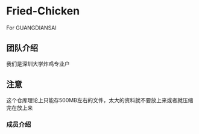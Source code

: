 # Fried-Chicken
For GUANGDIANSAI
## 团队介绍
我们是深圳大学炸鸡专业户

## 注意
这个仓库理论上只能存500MB左右的文件，太大的资料就不要放上来或者就压缩完在放上来

### 成员介绍
